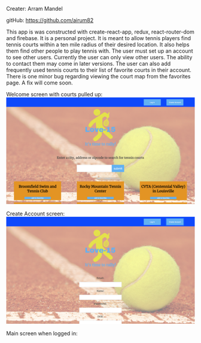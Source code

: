Creater: Arram Mandel

gitHub: https://github.com/airum82

This app is was constructed with create-react-app, redux, react-router-dom and firebase. It is a personal project. It is meant to allow tennis players find tennis courts within a ten mile radius of their desired location. It also helps them find other people to play tennis with. The user must set up an account to see other users. Currently the user can only view other users. The ability to contact them may come in later versions. The user can also add frequently used tennis courts to their list of favorite courts in their account. There is one minor bug regarding viewing the court map from the favorites page. A fix will come soon.

Welcome screen with courts pulled up:
<img src="https://github.com/airum82/love-15/blob/master/Screen%20Shot%202018-07-31%20at%205.18.03%20PM.png">

Create Account screen:
<img src="https://github.com/airum82/love-15/blob/master/Screen%20Shot%202018-07-31%20at%205.18.28%20PM.png">


Main screen when logged in: 
